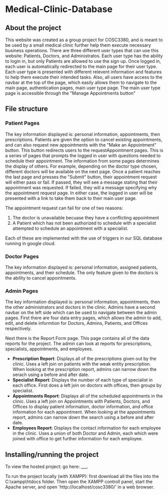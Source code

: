 # Medical-Clinic-Database

## About the project
This website was created as a group project for COSC3380, and is meant to be used by a small medical clinic further help them execute necessary business operations. There are three different user types that can use this website: Patients, Doctors, and Administratos. Each user type has the ability to login in, but only Patients are allowed to use the sign up. Once logged in, each user is automatically redirected to the main page for their user type. Each user type is presented with different relevent information and features to help them execute their intended tasks. Also, all users have access to the navbar at the top of the page, which easily allows them to navigate to the main page, authentication pages, main user type page. The main user type page is accessible through the "Manage Appointments button"

## File structure

### Patient Pages
The key information displayed is: personal information, appointments, then prescriptions. Patients are given the option to cancel existing appointments, and can also request new appointments with the "Make an Appointment" button. This button redirects users to the requestAppointment pages. This is a series of pages that prompts the logged in user with questions needed to schedule their appointment. The information from some pages determines the display of others. For example, depending on the doctor type chosen, different doctors will be available on the next page. Once a patient reaches the last page and presses the "Submit" button, their appointment request will either pass or fail. If passed, they will see a message stating that their appointment was requested. If failed, they will a message specifying why the appointment request page. In either case, the logged in user will be presented with a link to take them back to their main user page.

The appointment request can fail for one of two reasons:

1. The doctor is unavailable becuase they have a conflicting appointment
2. A Patient which has not been authorized to schedule with a specialist attempted to schedule an appointment with a specialist.

Each of these are implemented with the use of triggers in our SQL database running in google cloud.

### Doctor Pages
The key information displayed is: personal information, assigned patients, appointments, and their schedule. The only feature given to the doctors is the ability to cancel appointments.

### Admin Pages
The key information displayed is: personal information, appointments, then the other administrators and doctors in the clinic. Admins have a second navbar on the left side which can be used to navigate between the admin pages. First there are four data entry pages, which allows the admin to add, edit, and delete informtion for Doctors, Admins, Patients, and Offices respectively.

Next there is the Report Form page. This page contains all of the data reports for the project. The admin can look at reports for prescriptions, specialists, appointments, and employees.

- **Prescription Report**: Displays all of the prescriptions given out by the clinic. Uses a left join on patients with the weak entity prescription. When looking at the prescription report, admins can narrow down the serach using a before and after date.
- **Specialist Report**: Displays the number of each type of specialist in each office. First does a left join on doctors with offices, then groups by specialist.
- **Appointments Report**: Displays all of the scheduled appointments in the clinic. Uses a left join on Appointments with Patients, Doctors, and Offices to display patient information, doctor information, and office information for each appointment. When looking at the appointments report, admins can narrow down the search using a before and after date.
- **Employees Report**: Displays the contact information for each employee in the clinic. Uses a union of both Doctor and Admin, each which were joined with office to get further information for each employee.


## Installing/running the project
To view the hosted project: go here: ___.

To run the project locally (with XAMPP): first download all the files into the C:\xampp\htdocs folder. Then open the XAMPP controll panel, start the Apache server, and open 'http://localhost/cosc3380/' in a web browser.